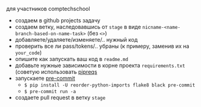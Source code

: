 для участников comptechschool
* создаем в github projects задачу
* создаем ветку, наследовавшись от `stage` в виде `nicname-<name-branch-based-on-name-task>` (без `<>`)
* добавляете/удаляете/изменяете/.. нужный код
* проверить все ли pass/tokens/.. убраны (к примеру, заменив их на `your_code`)
* опишите как запускать ваш код в `readme.md`
* добавьте нужные зависимости в корне проекта `requirements.txt` (советую использовать [pipreqs](https://github.com/bndr/pipreqs)
* запускаете [pre-commit](https://github.com/pre-commit/pre-commit)
  * `$ pip install -U reorder-python-imports flake8 black pre-commit`
  * `$ pre-commit run -a`
* создаете pull request в ветку `stage`
